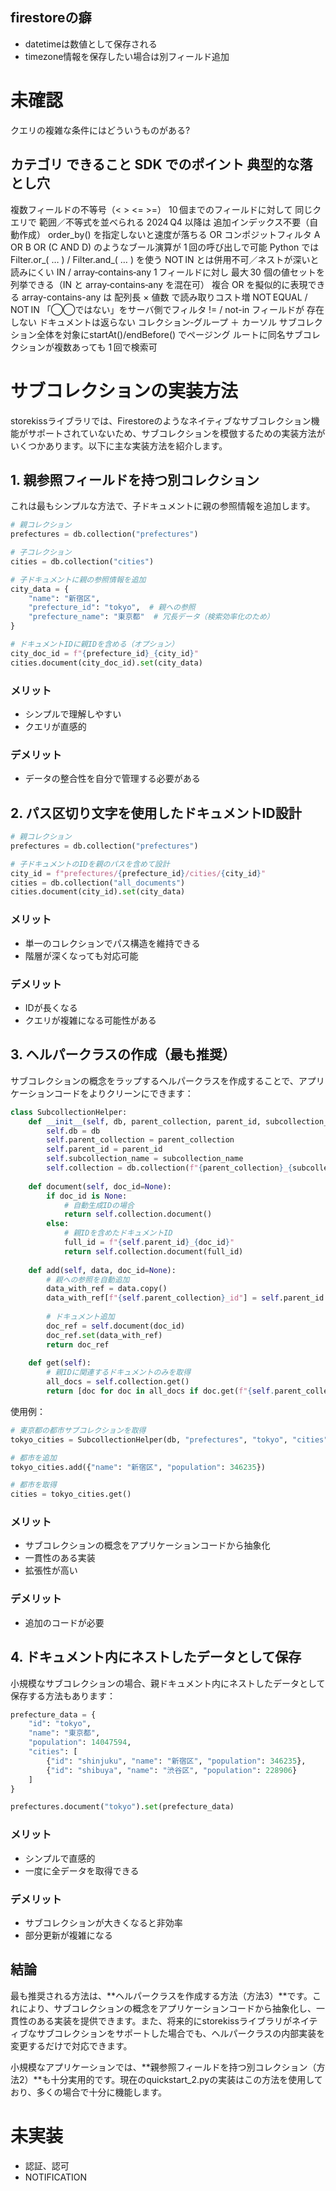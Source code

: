 ## firestoreの癖

- datetimeは数値として保存される
- timezone情報を保存したい場合は別フィールド追加

# 未確認

クエリの複雑な条件にはどういうものがある?

カテゴリ
できること
SDK でのポイント
典型的な落とし穴
---
複数フィールドの不等号（< > <= >=）
10 個までのフィールドに対して 同じクエリで 範囲／不等式を並べられる
2024 Q4 以降は 追加インデックス不要（自動作成）
order_by() を指定しないと速度が落ちる 
OR コンポジットフィルタ
A OR B OR (C AND D) のようなブール演算が 1 回の呼び出しで可能
Python では Filter.or_( … ) / Filter.and_( … ) を使う
NOT IN とは併用不可／ネストが深いと読みにくい 
IN / array‑contains‑any
1 フィールドに対し 最大 30 個の値セットを列挙できる（IN と array‑contains‑any を混在可）
複合 OR を擬似的に表現できる
array-contains-any は 配列長 × 値数 で読み取りコスト増 
NOT EQUAL / NOT IN
「◯◯ではない」をサーバ側でフィルタ
!= / not-in
フィールドが 存在しない ドキュメントは返らない 
コレクション‑グループ ＋ カーソル
サブコレクション全体を対象にstartAt()/endBefore() でページング
ルートに同名サブコレクションが複数あっても 1 回で検索可


# サブコレクションの実装方法

storekissライブラリでは、Firestoreのようなネイティブなサブコレクション機能がサポートされていないため、サブコレクションを模倣するための実装方法がいくつかあります。以下に主な実装方法を紹介します。

## 1. 親参照フィールドを持つ別コレクション

これは最もシンプルな方法で、子ドキュメントに親の参照情報を追加します。

```python
# 親コレクション
prefectures = db.collection("prefectures")

# 子コレクション
cities = db.collection("cities")

# 子ドキュメントに親の参照情報を追加
city_data = {
    "name": "新宿区",
    "prefecture_id": "tokyo",  # 親への参照
    "prefecture_name": "東京都"  # 冗長データ（検索効率化のため）
}

# ドキュメントIDに親IDを含める（オプション）
city_doc_id = f"{prefecture_id}_{city_id}"
cities.document(city_doc_id).set(city_data)
```

### メリット
- シンプルで理解しやすい
- クエリが直感的

### デメリット
- データの整合性を自分で管理する必要がある

## 2. パス区切り文字を使用したドキュメントID設計

```python
# 親コレクション
prefectures = db.collection("prefectures")

# 子ドキュメントのIDを親のパスを含めて設計
city_id = f"prefectures/{prefecture_id}/cities/{city_id}"
cities = db.collection("all_documents")
cities.document(city_id).set(city_data)
```

### メリット
- 単一のコレクションでパス構造を維持できる
- 階層が深くなっても対応可能

### デメリット
- IDが長くなる
- クエリが複雑になる可能性がある

## 3. ヘルパークラスの作成（最も推奨）

サブコレクションの概念をラップするヘルパークラスを作成することで、アプリケーションコードをよりクリーンにできます：

```python
class SubcollectionHelper:
    def __init__(self, db, parent_collection, parent_id, subcollection_name):
        self.db = db
        self.parent_collection = parent_collection
        self.parent_id = parent_id
        self.subcollection_name = subcollection_name
        self.collection = db.collection(f"{parent_collection}_{subcollection_name}")
    
    def document(self, doc_id=None):
        if doc_id is None:
            # 自動生成IDの場合
            return self.collection.document()
        else:
            # 親IDを含めたドキュメントID
            full_id = f"{self.parent_id}_{doc_id}"
            return self.collection.document(full_id)
    
    def add(self, data, doc_id=None):
        # 親への参照を自動追加
        data_with_ref = data.copy()
        data_with_ref[f"{self.parent_collection}_id"] = self.parent_id
        
        # ドキュメント追加
        doc_ref = self.document(doc_id)
        doc_ref.set(data_with_ref)
        return doc_ref
    
    def get(self):
        # 親IDに関連するドキュメントのみを取得
        all_docs = self.collection.get()
        return [doc for doc in all_docs if doc.get(f"{self.parent_collection}_id") == self.parent_id]
```

使用例：

```python
# 東京都の都市サブコレクションを取得
tokyo_cities = SubcollectionHelper(db, "prefectures", "tokyo", "cities")

# 都市を追加
tokyo_cities.add({"name": "新宿区", "population": 346235})

# 都市を取得
cities = tokyo_cities.get()
```

### メリット
- サブコレクションの概念をアプリケーションコードから抽象化
- 一貫性のある実装
- 拡張性が高い

### デメリット
- 追加のコードが必要

## 4. ドキュメント内にネストしたデータとして保存

小規模なサブコレクションの場合、親ドキュメント内にネストしたデータとして保存する方法もあります：

```python
prefecture_data = {
    "id": "tokyo",
    "name": "東京都",
    "population": 14047594,
    "cities": [
        {"id": "shinjuku", "name": "新宿区", "population": 346235},
        {"id": "shibuya", "name": "渋谷区", "population": 228906}
    ]
}

prefectures.document("tokyo").set(prefecture_data)
```

### メリット
- シンプルで直感的
- 一度に全データを取得できる

### デメリット
- サブコレクションが大きくなると非効率
- 部分更新が複雑になる

## 結論

最も推奨される方法は、**ヘルパークラスを作成する方法（方法3）**です。これにより、サブコレクションの概念をアプリケーションコードから抽象化し、一貫性のある実装を提供できます。また、将来的にstorekissライブラリがネイティブなサブコレクションをサポートした場合でも、ヘルパークラスの内部実装を変更するだけで対応できます。

小規模なアプリケーションでは、**親参照フィールドを持つ別コレクション（方法2）**も十分実用的です。現在のquickstart_2.pyの実装はこの方法を使用しており、多くの場合で十分に機能します。

# 未実装

- 認証、認可
- NOTIFICATION